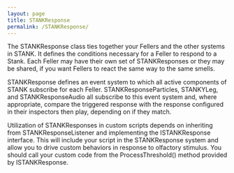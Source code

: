 ```yaml
---
layout: page
title: STANKResponse
permalink: /STANKResponse/
---
```


The STANKResponse class ties together your Fellers and the other systems in STANK.  It defines the conditions necessary for a Feller to respond to a Stank.  Each Feller may have their own set of STANKResponses or they may be shared, if you want Fellers to react the same way to the same smells.

STANKResponse defines an event system to which all active components of STANK subscribe for each Feller.  STANKResponseParticles, STANKYLeg, and STANKResponseAudio all subscribe to this event system and, where appropriate, compare the triggered response with the response configured in their inspectors then play, depending on if they match.

Utilization of STANKResponses in custom scripts depends on inheriting from STANKResponseListener and implementing the ISTANKResponse interface.  This will include your script in the STANKResponse system and allow you to drive custom behaviors in response to olfactory stimulus.  You should call your custom code from the ProcessThreshold() method provided by ISTANKResponse.
